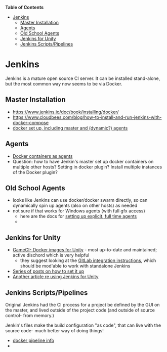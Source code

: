 **Table of Contents**
- [Jenkins](#jenkins)
  - [Master Installation](#master-installation)
  - [Agents](#agents)
  - [Old School Agents](#old-school-agents)
  - [Jenkins for Unity](#jenkins-for-unity)
  - [Jenkins Scripts/Pipelines](#jenkins-scriptspipelines)

# Jenkins
Jenkins is a mature open source CI server.
It can be installed stand-alone, but the most common way now seems to be via Docker.

## Master Installation
- https://www.jenkins.io/doc/book/installing/docker/
- https://www.cloudbees.com/blog/how-to-install-and-run-jenkins-with-docker-compose
- [docker set up, including master and (dynamic?) agents](https://www.bogotobogo.com/DevOps/Docker/Docker-Jenkins-Master-Slave-Agent-ssh.php)

## Agents
- [Docker containers as agents](https://devopscube.com/docker-containers-as-build-slaves-jenkins/)
- Question: how to have Jenkin's master set up docker containers on multiple other hosts? Setting in docker plugin? Install multiple instances of the Docker plugin?

## Old School Agents
- looks like Jenkins can use docker/docker swarm directly, so can dynamically spin up agents (also on other hosts) as needed
- not sure if that works for Windows agents (with full gfx access)
  - here are the docs for [setting up explicit, full time agents](https://www.jenkins.io/doc/book/using/using-agents/)
  - 

## Jenkins for Unity
- [GameCI- Docker images for Unity](https://game.ci) - most up-to-date and maintained; active dischord which is very helpful
  - they suggest looking at the [GitLab integration instructions](https://game.ci/docs/gitlab/getting-started), which should be mod'able to work with standalone Jenkins
- [Series of posts on how to set it up](https://andrewfray.wordpress.com/tag/jenkins/)
- [Another article re using Jenkins for Unity](https://smashriot.com/unity-build-automation-with-jenkins/)

## Jenkins Scripts/Pipelines
Original Jenkins had the CI process for a project be defined by the GUI on the master, and lived outside of the project code (and outside of source control- from memory.)

Jenkin's files make the build configuration "as code", that can live with the source code- much better way of doing things!

- [docker pipeline info](https://docs.cloudbees.com/docs/admin-resources/latest/plugins/docker-workflow)
- 